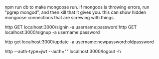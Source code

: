npm run db to make mongoose run.
if mongoos is throwing errors, run "pgrep mongod", and then kill <id> that it gives you. this can show hidden mongoose connections that are screwing with things.

http GET localhost:3000/signin -a username:password
http GET localhost:3000/signup -a username:password

http get localhost:3000/update -a username:newpassword:oldpassword

http --auth-type=jwt --auth="<Paste token here>" localhost:3000/logout -h
